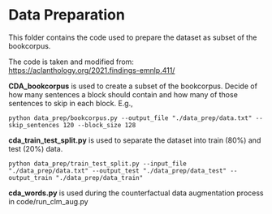 # Data Preparation
This folder contains the code used to prepare the dataset as subset of the bookcorpus.

The code is taken and modified from:
https://aclanthology.org/2021.findings-emnlp.411/



**CDA_bookcorpus** is used to create a subset of the bookcorpus. Decide of how many sentences a block should contain and how many of those sentences to skip in each block.
E.g.,
```angular2html
python data_prep/bookcorpus.py --output_file "./data_prep/data.txt" --skip_sentences 120 --block_size 128
```

**cda_train_test_split.py** is used to separate the dataset into train (80%) and test (20%) data.
```angular2html
python data_prep/train_test_split.py --input_file "./data_prep/data.txt" --output_test "./data_prep/data_test" --output_train "./data_prep/data_train"
```

**cda_words.py** is used during the counterfactual data augmentation process in code/run_clm_aug.py

